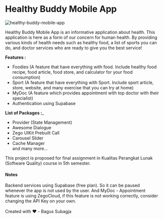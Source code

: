 # Healthy Buddy Mobile App

![healthy-buddy-mobile-app](https://user-images.githubusercontent.com/74639319/228268067-3d0cb201-ea07-4f44-a443-54bfd8a43ee5.png)

Healthy Buddy Mobile App is an informative application about health. This application is here as a form of our concern for human health. By providing various kinds of health needs such as healthy food, a list of sports you can do, and doctor services who are ready to give you the best service!

__Features :__
<br/>
- Foodies (A feature that have everything with food. Include healthy food recipe, food article, food store, and calculator for your food consumption) <br/>
- Sport (A feature that have everything with Sport. Include sport article, store, website, and many exercise that you can try at home) <br/>
- MyDoc (A feature which provides appointment with top doctor with their specialist) <br/>
- Authentication using Supabase

__List of Packages :___
<br/>
* Provider (State Management)<br/>
* Awesome Dialogue<br/>
* Zego UIKit Prebuilt Call<br/>
* Carousel Slider<br/>
* Cache Manager<br/>
and many more...

This project is proposed for final assignment in Kualitas Perangkat Lunak (Software Quality) course in 5th semester.

#### Notes
Backend services using Supabase (free plan). So it can be paused whenever the app is not used by the user. And MyDoc - Appointment feature is using ZegoCloud, if this feature is not working correctly, consider changing the API Key on your own.
<br/>
<br/>
Created with ❤️ - Bagus Subagja
